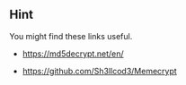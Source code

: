 ## Hint

You might find these links useful.

- https://md5decrypt.net/en/

- https://github.com/Sh3llcod3/Memecrypt
